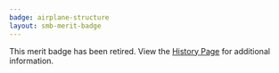 ```yaml
---
badge: airplane-structure
layout: smb-merit-badge
---
```


This merit badge has been retired. View the [History Page](history/) for additional information.
